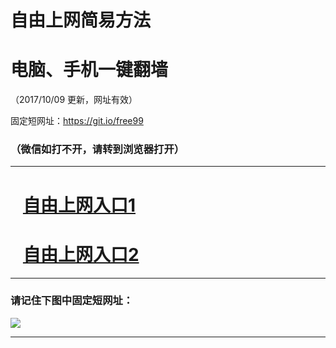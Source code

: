 ﻿# 自由上网简易方法

# 电脑、手机一键翻墙

（2017/10/09 更新，网址有效）

固定短网址：https://git.io/free99

### （微信如打不开，请转到浏览器打开）


***





# &nbsp;&nbsp; <a href="http://ft2153813608.fwq-tz-1001.info/fwqtz01.html?t=100900125607 " target="_blank">自由上网入口1</a>
# &nbsp;&nbsp; <a href="http://ft1178816383.fwq-tz-1002.info/fwqtz02.html?t=100900113014 " target="_blank">自由上网入口2</a>
***

### 请记住下图中固定短网址：

<img src="https://s3-us-west-2.amazonaws.com/fwq-1001/yjfq-20170905okok.png" /> 


***

